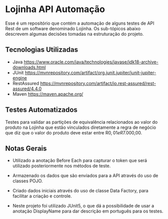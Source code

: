 # Lojinha API Automação
Esse é um repositório que contém a automação de alguns testes de API Rest de um software denominado Lojinha. Os sub-tópicos abaixo descrevem algumas decisões tomadas na estruturação do projeto.

## Tecnologias Utilizadas

- Java
  https://www.oracle.com/java/technologies/javase/jdk18-archive-downloads.html
- JUnit
  https://mvnrepository.com/artifact/org.junit.jupiter/junit-jupiter-engine
-  RestAssured
   https://mvnrepository.com/artifact/io.rest-assured/rest-assured/4.4.0
-  Maven
   https://maven.apache.org/


## Testes Automatizados
Testes para validar as partições de equivalência relacionados ao valor do produto na Lojinha que estão vinculados diretamente a regra de negócio que diz que o valor do produto deve estar entre R$0,01 e R$7.000,00.

## Notas Gerais

- Utilizado a anotação Before Each para capturar o token que
  será utilizado posteriormente nos métodos de teste.
- Armazenado os dados que são enviados para a API através do uso de
  classes POJO.
- Criado dados iniciais através do uso de classe Data Factory, para
  facilitar a criação e controle.

- Neste projeto foi utilizado JUnit5, o que dá a possibilidade de usar a anotação DisplayName para dar descrição em português para os testes.
